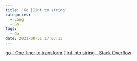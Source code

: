 ```yaml
---
title: 'Go []int to string'
categories:
  - Lang
  - Go
tags:
  - Go
date: 2021-08-31 17:03:13
---
```


[go - One-liner to transform []int into string - Stack Overflow](https://stackoverflow.com/questions/37532255/one-liner-to-transform-int-into-string)
